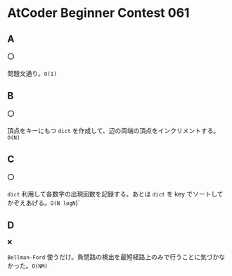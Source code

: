 # AtCoder Beginner Contest 061

## A

:o:

問題文通り。`O(1)`

## B

:o:

頂点をキーにもつ `dict` を作成して、辺の両端の頂点をインクリメントする。`O(N)`

## C

:o:

`dict` 利用して各数字の出現回数を記録する。あとは `dict` を key でソートしてかぞえあげる。`O(N logN`)`

## D

:x:

`Bellman-Ford` 使うだけ。負閉路の検出を最短経路上のみで行うことに気づかなかった。`O(NM)`
